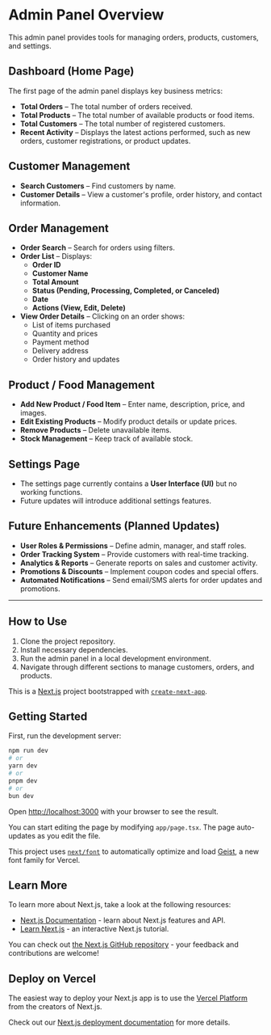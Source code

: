 # Admin Panel Overview  

This admin panel provides tools for managing orders, products, customers, and settings.  

## **Dashboard (Home Page)**  
The first page of the admin panel displays key business metrics:  
- **Total Orders** – The total number of orders received.  
- **Total Products** – The total number of available products or food items.  
- **Total Customers** – The total number of registered customers.  
- **Recent Activity** – Displays the latest actions performed, such as new orders, customer registrations, or product updates.  

## **Customer Management**  
- **Search Customers** – Find customers by name.  
- **Customer Details** – View a customer's profile, order history, and contact information.  

## **Order Management**  
- **Order Search** – Search for orders using filters.  
- **Order List** – Displays:  
  - **Order ID**  
  - **Customer Name**  
  - **Total Amount**  
  - **Status (Pending, Processing, Completed, or Canceled)**  
  - **Date**  
  - **Actions (View, Edit, Delete)**  
- **View Order Details** – Clicking on an order shows:  
  - List of items purchased  
  - Quantity and prices  
  - Payment method  
  - Delivery address  
  - Order history and updates  

## **Product / Food Management**  
- **Add New Product / Food Item** – Enter name, description, price, and images.  
- **Edit Existing Products** – Modify product details or update prices.  
- **Remove Products** – Delete unavailable items.  
- **Stock Management** – Keep track of available stock.  

## **Settings Page**  
- The settings page currently contains a **User Interface (UI)** but no working functions.  
- Future updates will introduce additional settings features.  

## **Future Enhancements (Planned Updates)**  
- **User Roles & Permissions** – Define admin, manager, and staff roles.  
- **Order Tracking System** – Provide customers with real-time tracking.  
- **Analytics & Reports** – Generate reports on sales and customer activity.  
- **Promotions & Discounts** – Implement coupon codes and special offers.  
- **Automated Notifications** – Send email/SMS alerts for order updates and promotions.  

---

## **How to Use**  
1. Clone the project repository.  
2. Install necessary dependencies.  
3. Run the admin panel in a local development environment.  
4. Navigate through different sections to manage customers, orders, and products.  






This is a [Next.js](https://nextjs.org) project bootstrapped with [`create-next-app`](https://nextjs.org/docs/app/api-reference/cli/create-next-app).

## Getting Started

First, run the development server:

```bash
npm run dev
# or
yarn dev
# or
pnpm dev
# or
bun dev
```

Open [http://localhost:3000](http://localhost:3000) with your browser to see the result.

You can start editing the page by modifying `app/page.tsx`. The page auto-updates as you edit the file.

This project uses [`next/font`](https://nextjs.org/docs/app/building-your-application/optimizing/fonts) to automatically optimize and load [Geist](https://vercel.com/font), a new font family for Vercel.

## Learn More

To learn more about Next.js, take a look at the following resources:

- [Next.js Documentation](https://nextjs.org/docs) - learn about Next.js features and API.
- [Learn Next.js](https://nextjs.org/learn) - an interactive Next.js tutorial.

You can check out [the Next.js GitHub repository](https://github.com/vercel/next.js) - your feedback and contributions are welcome!

## Deploy on Vercel

The easiest way to deploy your Next.js app is to use the [Vercel Platform](https://vercel.com/new?utm_medium=default-template&filter=next.js&utm_source=create-next-app&utm_campaign=create-next-app-readme) from the creators of Next.js.

Check out our [Next.js deployment documentation](https://nextjs.org/docs/app/building-your-application/deploying) for more details.
